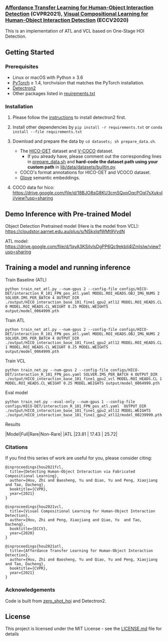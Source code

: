 ### [Affordance Transfer Learning for Human-Object Interaction Detection](https://arxiv.org/abs/2104.02867) (CVPR2021), [Visual Compositional Learning for Human-Object Interaction Detection](https://arxiv.org/abs/2007.12407) (ECCV2020)

This is an implementation of ATL and VCL based on One-Stage HOI Detection.

## Getting Started


### Prerequisites

- Linux or macOS with Python ≥ 3.6
- [PyTorch](https://pytorch.org) ≥ 1.4, torchvision that matches the PyTorch installation.
- [Detectron2](https://github.com/facebookresearch/detectron2)
- Other packages listed in [reuirements.txt](./requirements.txt)

### Installation

1. Please follow the [instructions](https://github.com/facebookresearch/detectron2/blob/master/INSTALL.md) to install detectron2 first.
2. Install other dependencies by `pip install -r requirements.txt` or `conda install --file requirements.txt`
3. Download and prepare the data by `cd datasets; sh prepare_data.sh`.
    - The [HICO-DET](http://www-personal.umich.edu/~ywchao/hico/) dataset and [V-COCO](https://github.com/s-gupta/v-coco) dataset.
      - If you already have, please comment out the corresponding lines in [prepare_data.sh](./prepare_data.sh) and **hard-code the dataset path using your custom path** in [lib/data/datasets/builtin.py](./lib/data/datasets/builtin.py).
    - COCO's format annotations for HICO-DET and VCOCO dataset.
    - [Glove](https://nlp.stanford.edu/projects/glove/) semantic embeddings.

4. COCO data for hico: https://drive.google.com/file/d/18BJO8sG8KU3cmSQxpOqcPOql7sXukvIj/view?usp=sharing

## Demo Inference with Pre-trained Model

Object Detection Pretrained model (Here is the model from VCL): https://cloudstor.aarnet.edu.au/plus/s/NSkxIqfWMt9VydN

ATL model: https://drive.google.com/file/d/1qyA3KSiIvlsDgPP6Qc9ekbiI4IZmIsIw/view?usp=sharing

## Training a model and running inference

Train Baseline (ATL)

```
python train_net_atl.py --num-gpus 2 --config-file configs/HICO-DET/interaction_R_101_FPN_pos_atl.yaml MODEL.ROI_HEADS.OBJ_IMG_NUMS 2 SOLVER.IMS_PER_BATCH 4 OUTPUT_DIR ./output/HICO_interaction_base_101_fine1_gpu2_atl12 MODEL.ROI_HEADS.CL 0 MODEL.ROI_HEADS.CL_WEIGHT 0.25 MODEL.WEIGHTS output/model_0064999.pth
```

Train ATL

```
python train_net_atl.py --num-gpus 2 --config-file configs/HICO-DET/interaction_R_101_FPN_pos_atl.yaml MODEL.ROI_HEADS.OBJ_IMG_NUMS 2 SOLVER.IMS_PER_BATCH 4 OUTPUT_DIR ./output/HICO_interaction_base_101_fine1_gpu2_atl12 MODEL.ROI_HEADS.CL 1 MODEL.ROI_HEADS.CL_WEIGHT 0.25 MODEL.WEIGHTS output/model_0064999.pth
```

Train VCL

```
python train_net.py --num-gpus 2 --config-file configs/HICO-DET/interaction_R_101_FPN_pos.yaml SOLVER.IMS_PER_BATCH 4 OUTPUT_DIR ./output/HICO_interaction_base_101_fine1_gpu2_vcl MODEL.ROI_HEADS.CL 1 MODEL.ROI_HEADS.CL_WEIGHT 0.25 MODEL.WEIGHTS output/model_0064999.pth
```

Eval model
```
python train_net.py --eval-only --num-gpus 1 --config-file configs/HICO-DET/interaction_R_101_FPN_pos_atl.yaml  OUTPUT_DIR ./output/HICO_interaction_base_101_fine1_gpu2_atl12 MODEL.WEIGHTS ./output/HICO_interaction_base_101_fine1_gpu2_atl12/model_00239999.pth
```

Results

|Model|Full|Rare|Non-Rare|
|ATL |23.81 | 17.43 | 25.72|
 
### Citations
If you find this series of work are useful for you, please consider citing:

```
@inproceedings{hou2021fcl,
  title={Detecting Human-Object Interaction via Fabricated Compositional Learning},
  author={Hou, Zhi and Baosheng, Yu and Qiao, Yu and Peng, Xiaojiang and Tao, Dacheng},
  booktitle={CVPR},
  year={2021}
}
```

```
@inproceedings{hou2021vcl,
  title={Visual Compositional Learning for Human-Object Interaction Detection},
  author={Hou, Zhi and Peng, Xiaojiang and Qiao, Yu  and Tao, Dacheng},
  booktitle={ECCV},
  year={2020}
}
```

```
@inproceedings{hou2021atl,
  title={Affordance Transfer Learning for Human-Object Interaction Detection},
  author={Hou, Zhi and Baosheng, Yu and Qiao, Yu and Peng, Xiaojiang and Tao, Dacheng},
  booktitle={CVPR},
  year={2021}
}
```

### Acknowledgements

Code is built from [zero_shot_hoi](https://github.com/scwangdyd/zero_shot_hoi) and Detectron2.

## License

This project is licensed under the MIT License - see the [LICENSE.md](LICENSE.md) file for details
